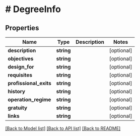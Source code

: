 # # DegreeInfo

## Properties

Name | Type | Description | Notes
------------ | ------------- | ------------- | -------------
**description** | **string** |  | [optional]
**objectives** | **string** |  | [optional]
**design_for** | **string** |  | [optional]
**requisites** | **string** |  | [optional]
**profissional_exits** | **string** |  | [optional]
**history** | **string** |  | [optional]
**operation_regime** | **string** |  | [optional]
**gratuity** | **string** |  | [optional]
**links** | **string** |  | [optional]

[[Back to Model list]](../../README.md#models) [[Back to API list]](../../README.md#endpoints) [[Back to README]](../../README.md)
